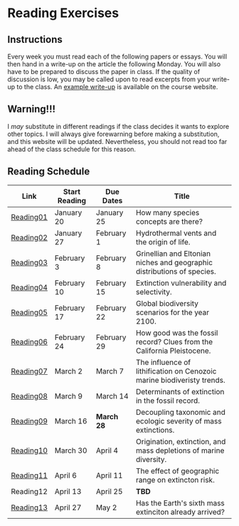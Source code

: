 # Reading Exercises

## Instructions

Every week you must read each of the following papers or essays. You will then hand in a write-up on the article the following Monday. You will also have to be prepared to discuss the paper in class. If the quality of discussion is low, you may be called upon to read excerpts from your write-up to the class. An [example write-up](https://github.com/aazaff/teachPaleobiology/blob/master/WritingExercises/WritingExample.md) is available on the course website.

## Warning!!!

I *may* substitute in different readings if the class decides it wants to explore other topics. I will always give forewarning before making a substitution, and this website will be updated. Nevertheless, you should not read too far ahead of the class schedule for this reason.

## Reading Schedule

Link | Start Reading | Due Dates | Title
--------- | ---------- | ----------- | ----------
[Reading01](http://www.theguardian.com/science/punctuated-equilibrium/2010/oct/20/3) | January 20 | January 25 | How many species concepts are there?
[Reading02](https://github.com/aazaff/teachPaleobiology/blob/master/ReadingExercises/Hydrothermal%20vents.pdf) | January 27 | February 1 | Hydrothermal vents and the origin of life.
[Reading03](https://github.com/aazaff/teachPaleobiology/blob/master/AdditionalReading/Ecological%20Niche.pdf) | February 3 | February 8 | Grinellian and Eltonian niches and geographic distributions of species.
[Reading04](https://github.com/aazaff/teachPaleobiology/blob/master/AdditionalReading/Extinction%20Selectivity.pdf) | February 10 | February 15 | Extinction vulnerability and selectivity.
[Reading05](https://github.com/aazaff/teachPaleobiology/blob/master/ReadingExercises/BiodiversityScenarios.pdf) | February 17 | February 22 | Global biodiversity scenarios for the year 2100.
[Reading06](https://github.com/aazaff/teachPaleobiology/blob/master/ReadingExercises/Live%20Dead.pdf) | February 24 | February 29 | How good was the fossil record? Clues from the California Pleistocene.
[Reading07](https://github.com/aazaff/teachPaleobiology/blob/master/ReadingExercises/Lithification.pdf) | March 2 | March 7 | The influence of lithification on Cenozoic marine biodiveristy trends.
[Reading08](https://github.com/aazaff/teachPaleobiology/blob/master/ReadingExercises/CommonCause.pdf) | March 9 | March 14 | Determinants of extinction in the fossil record.
[Reading09](https://github.com/aazaff/teachPaleobiology/blob/master/ReadingExercises/Ecologic%20Severity.pdf) | March 16 | **March 28** | Decoupling taxonomic and ecologic severity of mass extinctions.
[Reading10](https://github.com/aazaff/teachPaleobiology/blob/master/ReadingExercises/Mass%20Depletion.pdf) | March 30 | April 4 | Origination, extinction, and mass depletions of marine diversity.
[Reading11](https://github.com/aazaff/teachPaleobiology/blob/master/ReadingExercises/Geographic%20Extinction.pdf) | April 6 | April 11 | The effect of geographic range on extincton risk.
Reading12 | April 13 | April 25 | **TBD**
[Reading13](https://github.com/aazaff/teachPaleobiology/blob/master/ReadingExercises/Sixth%20Extinction.pdf) | April 27 | May 2 | Has the Earth's sixth mass extinciton already arrived?

